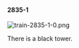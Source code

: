 #### 2835-1
![train-2835-1-0.png](https://github.com/lil-lab/nlvr/raw/master/nlvr/train/images/1/train-2835-1-0.png "train-2835-1-0.png")

There is a black tower.